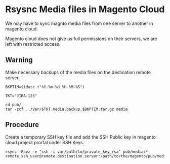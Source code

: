 # Rsysnc Media files in Magento Cloud

We may have to sync magnto media files from one server to another in magento cloud.

Magento cloud does not give us full permissions on their servers, we are left with restricted access.

## Warning

Make necessary backups of the media files on the destination remote server.

```
BKPTIM=$(date +"%Y-%m-%d_%H-%M-%S")
```

```
TKT="JIRA-123"
```

```
cd pub/
tar -zcf ../var/$TKT.media.backup.$BKPTIM.tar.gz media
```

## Procedure

Create a temporary SSH key file and add the SSH Public key in magento cloud project prortal under SSH Keys.


```
rsync -Pavz -e "ssh -i var/path/to/private_key_rsa" pub/media/* remote_ssh_user@remote.destination.server:/path/to/the/magento/pub/media/
```
